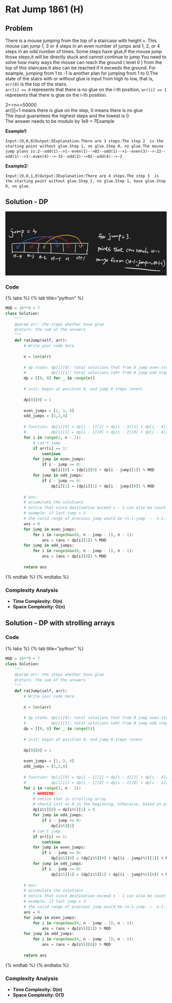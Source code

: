 # Rat Jump 1861 \(H\)

## Problem

There is a mouse jumping from the top of a staircase with height `n`. This mouse can jump 1, 3 or 4 steps in an even number of jumps and 1, 2, or 4 steps in an odd number of times. Some steps have glue,if the mouse jump those steps,it will be directly stuck and cannot continue to jump.You need to solve how many ways the mouse can reach the ground \( level 0 \) from the top of this staircase.It also can be reached if it exceeds the ground. For example, jumping from 1 to -1 is another plan for jumping from 1 to 0.The state of the stairs with or without glue is input from high to low, that is, `arr[0]` is the top of the stairs.  
`arr[i] == 0` represents that there is no glue on the i-th position, `arr[i] == 1` represents that there is glue on the i-th position.

2&lt;=n&lt;=50000  
arr\[i\]=1 means there is glue on the step, 0 means there is no glue  
The input guarantees the highest steps and the lowest is 0  
The answer needs to be modulo by 1e9 + 7Example

**Example1:**

```text
Input:[0,0,0]Output:5Explanation:There are 3 steps.The step 2  is the starting point without glue.Step 1, no glue.Step 0, no glue.The mouse jump plans is:2--odd(1)-->1--even(1)-->02--odd(1)-->1--even(3)-->-22--odd(1)-->1--even(4)-->-32--odd(2)-->02--odd(4)-->-2
```

**Example2:**

```text
Input:[0,0,1,0]Output:3Explanation:There are 4 steps.The step 3  is the starting point without glue.Step 2, no glue.Step 1, have glue.Step 0, no glue.
```

## Solution - DP

![](../../../.gitbook/assets/screen-shot-2021-06-08-at-5.28.41-pm.png)

### Code

{% tabs %}
{% tab title="python" %}
```python
MOD = 10**9 + 7
class Solution:
    """
    @param arr: the steps whether have glue
    @return: the sum of the answers
    """
    def ratJump(self, arr):
        # Write your code here.
        
        n = len(arr)
        
        # dp state: dp[i][0]: total solutions that from 0 jump even steps to reach ith position
        #           dp[i][1]: total solutions taht from 0 jump odd steps to reach ith position
        dp = [[0, 0] for _ in range(n)]

        # init: begin at position 0, and jump 0 steps (even)

        dp[0][0] = 1

        even_jumps = [1, 3, 4]
        odd_jumps = [1,2,4]

        # function: dp[i][0] = dp[i - 1][1] + dp[i - 3][1] + dp[i - 4][1]
        #           dp[i][1] = dp[i - 1][0] + dp[i - 2][0] + dp[i - 4][0]
        for i in range(1, n - 1):
            # can't jump
            if arr[i] == 1:
                continue
            for jump in even_jumps:
                if i - jump >= 0:
                    dp[i][0] = (dp[i][0] + dp[i - jump][1]) % MOD
            for jump in odd_jumps:
                if i - jump >= 0:
                    dp[i][1] = (dp[i][1] + dp[i - jump][0]) % MOD
        
        # ans:
        # accumulate the solutions
        # notice that since destination exceed n - 1 can also be count as solution
        # example: if last jump = 3
        # the valid range of previous jump would be (n-1-jump  ~  n-1-1
        ans = 0
        for jump in even_jumps:
            for i in range(max(0, n - jump - 1), n - 1):
                ans = (ans + dp[i][1]) % MOD
        for jump in odd_jumps:
            for i in range(max(0, n - jump - 1), n - 1):
                ans = (ans + dp[i][0]) % MOD
        
        return ans
```
{% endtab %}
{% endtabs %}

### Complexity Analysis

* **Time Complexity: O\(n\)**
* **Space Complexity: O\(n\)**

## Solution **- DP with strolling arrays**

### Code

{% tabs %}
{% tab title="python" %}
```python
MOD = 10**9 + 7
class Solution:
    """
    @param arr: the steps whether have glue
    @return: the sum of the answers
    """
    def ratJump(self, arr):
        # Write your code here.
        
        n = len(arr)
        
        # dp state: dp[i][0]: total solutions that from 0 jump even steps to reach ith position
        #           dp[i][1]: total solutions taht from 0 jump odd steps to reach ith position
        dp = [[0, 0] for _ in range(5)]

        # init: begin at position 0, and jump 0 steps (even)

        dp[0][0] = 1

        even_jumps = [1, 3, 4]
        odd_jumps = [1,2,4]

        # function: dp[i][0] = dp[i - 1][1] + dp[i - 3][1] + dp[i - 4][1]
        #           dp[i][1] = dp[i - 1][0] + dp[i - 2][0] + dp[i - 4][0]
        for i in range(1, n - 1):
            # WARNING!
            # notice that in strolling array
            # should init as 0 in the beginning, otherwise, based on previous dp[i%5][1/0] would add extra values
            dp[i%5][0] = dp[i%5][1] = 0
            for jump in odd_jumps:
                if i - jump >= 0:
                    dp[i%5][1]
            # can't jump
            if arr[i] == 1:
                continue
            for jump in even_jumps:
                if i - jump >= 0:
                    dp[i%5][0] = (dp[i%5][0] + dp[(i - jump)%5][1]) % MOD
            for jump in odd_jumps:
                if i - jump >= 0:
                    dp[i%5][1] = (dp[i%5][1] + dp[(i - jump)%5][0]) % MOD
        
        # ans:
        # accumulate the solutions
        # notice that since destination exceed n - 1 can also be count as solution
        # example: if last jump = 3
        # the valid range of previous jump would be (n-1-jump  ~  n-1-1
        ans = 0
        for jump in even_jumps:
            for i in range(max(0, n - jump - 1), n - 1):
                ans = (ans + dp[i%5][1]) % MOD
        for jump in odd_jumps:
            for i in range(max(0, n - jump - 1), n - 1):
                ans = (ans + dp[i%5][0]) % MOD
        
        return ans
```
{% endtab %}
{% endtabs %}

### Complexity Analysis

* **Time Complexity: O\(n\)**
* **Space Complexity: O\(1\)**

